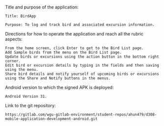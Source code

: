 Title and purpose of the application:

    Title: BirdApp

    Purpose: To log and track bird and associated excursion information.

Directions for how to operate the application and reach all the rubric aspects:

    From the home screen, click Enter to get to the Bird List page.
    Add Sample birds from the menu on the Bird List page.
    Update birds or excursions using the action button in the bottom right corner.
    Edit bird or excursion details by typing in the fields and then saving using the menu.
    Share bird details and notify yourself of upcoming birds or excursions using the Share and Notify buttons in the menus.

Android version to which the signed APK is deployed:

    Android Version 31.

Link to the git repository:

    https://gitlab.com/wgu-gitlab-environment/student-repos/ahun479/d308-mobile-application-development-android.git